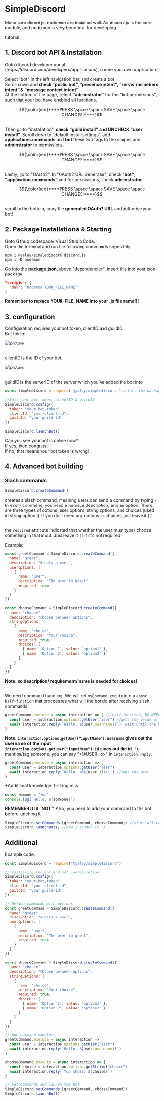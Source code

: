 # SimpleDiscord
Make sure dicord.js, nodemon are installed well. As discord.js is the core module, and nodemon is very beneficial for developing.

tutorial:
<h2>1. Discord bot API & Installation </h2>
Goto discord developer portal (https://discord.com/developers/applications), create your own application.

Select "bot" in the left navigation bar, and create a bot. 
<br>Scroll down and **check "public bot", "presence intent", "server memebers intent" & "message content intent"**.
<br>At the bottom of the page, select **"adminstrator"** for the "bot permissions", such that your bot have enabled all functions.
<br><p> $${\color{red}****PRESS \space \space SAVE \space \space CHANGES!****}$$</p>

<br/>Then go to "installation", **check "guild install" and UNCHECK "user install"**.
Scroll down to "default install settings", add **applications.commands** and **bot** these two tags to the scopes and **adminstrator** to permissions.
<br><p> $${\color{red}****PRESS \space \space SAVE \space \space CHANGES!****}$$</p>

<br/>Lastly, go to "OAuth2". In "OAuth2 URL Generator", check **"bot"**, **"application.commands"** and for permissions, check **adminstrator**.
<br><p> $${\color{red}****PRESS \space \space SAVE \space \space CHANGES!****}$$</p>

<br> scroll to the bottom, copy the **generated OAuth2 URL** and authorise your bot! 

<h2>2. Package Installations & Starting</h2>
Goto Github codespace/ Visual Studio Code. 
<br/>Open the terminal and run the following commands seperately

```
npm i @yaley/simplediscord discord.js
npm i -D nodemon
```

Go into the **package.json**, above "dependencies", insert this into your json-package.
``` json
"scripts": {
  "dev": "nodemon YOUR_FILE_NAME"
}
```
****Remember to replace YOUR_FILE_NAME into your .js file name!!!****

<h2> 3. configuration </h2>
Configuration requires your bot token, clientID and guildID.
<br>Bot token:

![picture](https://i.ibb.co/q3j2bJ2k/IMG-0054.jpg)


<br>clientID is the ID of your bot.


![picture](https://i.ibb.co/GQ3nVDNb/IMG-0053.jpg)

<br>guildID is the serverID of the server which you've added the bot into.

```node.js
const SimpleDiscord = require("@yaley/simplediscord") //init the package

//Init your bot token, clientID & guildID
SimpleDiscord.config({
  token: "your-bot-token",
  clientId: "your-client-id",
  guildId: "your-guild-id"
})

SimpleDiscord.launchBot()
```

Can you see your bot is online now? 
<br> If yes, then congrats! 
<br> If no, that means your bot token is wrong!

<h2> 4. Advanced bot building</h2>
<h3>Slash commands</h3>


```node.js
SimpleDiscord.createCommand()
```

creates a slash command, meaning users can send a command by typing `/`
<br>In every command, you need a name, a description, and an option. There are three types of options, user options, string options, and choices (used in string options). If you dont need any options or choices, just leave it `[]`. 

<br>the `required` attribute indicated that whether the user must type/ choose something in that input. Just leave it `[]` if it's not required.

Example:

```node.js
const greetCommand = SimpleDiscord.createCommand({
  name: "greet",
  description: "Greets a user",
  userOptions: [
    {
      name: "user",
      description: "The user to greet",
      required: true
    }
  ]
})
```


```node.js
const chooseCommand = SimpleDiscord.createCommand({
  name: "choose",
  description: "Choose between options",
  stringOptions: [
    {
      name: "choice",
      description: "Your choice",
      required: true,
      choices: [
        { name: "Option 1", value: "option1" },
        { name: "Option 2", value: "option2" }
      ]
    }
  ]
})


```

**Note: no description/ requirement/ name is needed for choices!**

<br>We need command handling. We will set `myCommand.excute` into a `async half-function` that proccesses what will the bot do after receiving slash commands.

```node.js
greetCommand.execute = async interaction => { // half-function, NO NEED TO WRIE FUNCTION(){}
  const user = interaction.options.getUser("user") //gets the value of 'user'
  await interaction.reply(`Hello, ${user.username}!`) 'wait until the bot has sent reply message, such that there will be no crashes
}
```

**Note: `interaction.options.getUser("inputName").username` gives out the username of the input**
**<br> `interaction.options.getuser("inputName").id` gives out the id.**
To mention/tag someone, you can say "<@USER_id>" in `interaction.reply`.

```node.js
greetCommand.execute = async interaction => { 
  const user = interaction.options.getUser("user")
  await interaction.reply(`Hello, <@${user.id}>!`) //tags the user
}
```

+Additional knowledge: f-string in js 

```node.js
const somone = "you"
console.log(`Hello, ${someone}`)
```

**REMEMBER It IS ` NOT "**
Also, you need to add your command to the bot before lunching it!

```node.js
SimpleDiscord.setCommands([greetCommand, chooseCommand]) //store all commands in an array
SimpleDiscord.launchBot() //now I launch it :)
```

<h2>Additional</h2>

Example code:
```node.js
const SimpleDiscord = require("@yaley/simplediscord")

// Initialize the bot and set configuration
SimpleDiscord.config({
  token: "your-bot-token",
  clientId: "your-client-id",
  guildId: "your-guild-id"
})

// Define commands with options
const greetCommand = SimpleDiscord.createCommand({
  name: "greet",
  description: "Greets a user",
  userOptions: [
    {
      name: "user",
      description: "The user to greet",
      required: true
    }
  ]
})

const chooseCommand = SimpleDiscord.createCommand({
  name: "choose",
  description: "Choose between options",
  stringOptions: [
    {
      name: "choice",
      description: "Your choice",
      required: true,
      choices: [
        { name: "Option 1", value: "option1" },
        { name: "Option 2", value: "option2" }
      ]
    }
  ]
})

// Add command handlers
greetCommand.execute = async interaction => {
  const user = interaction.options.getUser("user")
  await interaction.reply(`Hello, ${user.username}!`)
}

chooseCommand.execute = async interaction => {
  const choice = interaction.options.getString("choice")
  await interaction.reply(`You chose: ${choice}`)
}

// Set commands and launch the bot
SimpleDiscord.setCommands([greetCommand, chooseCommand])
SimpleDiscord.launchBot()
```
